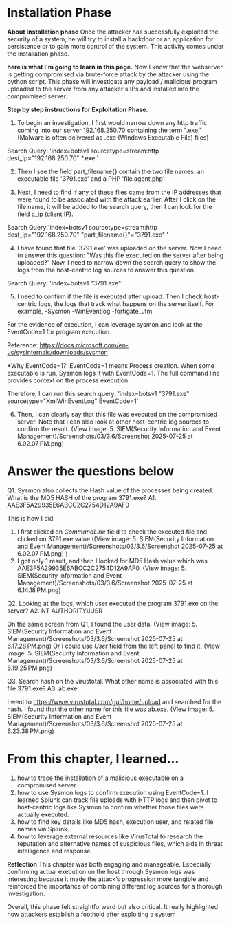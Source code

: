 # Installation Phase 
**About Installation phase**
Once the attacker has successfully exploited the security of a system, he will try to install a backdoor or an application for persistence or to gain more control of the system. This activity comes under the installation phase.

**here is what I'm going to learn in this page.**
Now I know that the webserver is getting compromised via brute-force attack by the attacker using the python script. This phase will investigate any payload / malicious program uploaded to the server from any attacker's IPs and installed into the compromised server.

**Step by step instructions for Exploitation Phase.** 

1. To begin an investigation, I first would narrow down any http traffic coming into our server 192.168.250.70 containing the term ".exe."  (Malware is often delivered as .exe (Windows Executable File) files)

Search Query: 'index=botsv1 sourcetype=stream:http dest_ip="192.168.250.70" *.exe '

2. Then I see the field part_filename{} contain the two file names. an executable file '3791.exe' and a PHP 'file agent.php' 

3. Next, I need to find if any of these files came from the IP addresses that were found to be associated with the attack earlier. After I click on the file name, it will be added to the search query, then I can look for the field c_ip (client IP).

Search Query:'index=botsv1 sourcetype=stream:http dest_ip="192.168.250.70" "part_filename{}"="3791.exe" '

4. I have found that file '3791.exe' was uploaded on the server. Now I need to answer this question: "Was this file executed on the server after being uploaded?" Now, I need to narrow down the search query to show the logs from the host-centric log sources to answer this question.

Search Query: 'index=botsv1 "3791.exe"' 

5. I need to confirm if the file is executed after upload. Then I check host-centric logs, the logs that track what happens on the server itself. 
For example, 
-Sysmon
-WinEventlog
-fortigate_utm

For the evidence of execution, I can leverage sysmon and look at the EventCode=1 for program execution.

Reference: https://docs.microsoft.com/en-us/sysinternals/downloads/sysmon 

*Why EventCode=1?: 
EventCode=1 means Process creation. When some executable is run, Sysmon logs it with EventCode=1. 
The full command line provides context on the process execution. 

Therefore, I can run this search query: 
'index=botsv1 "3791.exe" sourcetype="XmlWinEventLog" EventCode=1'

6. Then, I can clearly say that this file was executed on the compromised server. 
Note that I can also look at other host-centric log sources to confirm the result. 
(View image: 5. SIEM(Security Information and Event Management)/Screenshots/03/3.6/Screenshot 2025-07-25 at 6.02.07 PM.png) 



# Answer the questions below
Q1. Sysmon also collects the Hash value of the processes being created. What is the MD5 HASH of the program 3791.exe?
A1. AAE3F5A29935E6ABCC2C2754D12A9AF0

This is how I did: 
1. I first clicked on *CommandLine* field to check the executed file and clicked on 3791.exe value 
((View image: 5. SIEM(Security Information and Event Management)/Screenshots/03/3.6/Screenshot 2025-07-25 at 6.02.07 PM.png) )
2. I got only 1 result, and then I looked for MD5 Hash value which was AAE3F5A29935E6ABCC2C2754D12A9AF0. 
(View image: 5. SIEM(Security Information and Event Management)/Screenshots/03/3.6/Screenshot 2025-07-25 at 6.14.18 PM.png)



Q2. Looking at the logs, which user executed the program 3791.exe on the server?
A2. NT AUTHORITY\IUSR 

On the same screen from Q1, I found the user data. 
(View image: 5. SIEM(Security Information and Event Management)/Screenshots/03/3.6/Screenshot 2025-07-25 at 6.17.28 PM.png)
Or I could use *User* field from the left panel to find it. 
(View image: 5. SIEM(Security Information and Event Management)/Screenshots/03/3.6/Screenshot 2025-07-25 at 6.19.25 PM.png)

Q3. Search hash on the virustotal. What other name is associated with this file 3791.exe?
A3. ab.exe

I went to https://www.virustotal.com/gui/home/upload and searched for the hash. I found that the other name for this file was ab.exe. 
(View image: 5. SIEM(Security Information and Event Management)/Screenshots/03/3.6/Screenshot 2025-07-25 at 6.23.38 PM.png)



# From this chapter, I learned... 
1. how to trace the installation of a malicious executable on a compromised server. 
2. how to use Sysmon logs to confirm execution using EventCode=1. I learned Splunk can track file uploads with HTTP logs and then pivot to host-centric logs like Sysmon to confirm whether those files were actually executed.
3. how to find key details like MD5 hash, execution user, and related file names via Splunk. 
4. how to leverage external resources like VirusTotal to research the reputation and alternative names of suspicious files, which aids in threat intelligence and response. 

**Reflection**
This chapter was both engaging and manageable. Especially confirming actual execution on the host through Sysmon logs was interesting because it made the attack’s progression more tangible and reinforced the importance of combining different log sources for a thorough investigation. 

Overall, this phase felt straightforward but also critical. It really highlighted how attackers establish a foothold after exploiting a system  